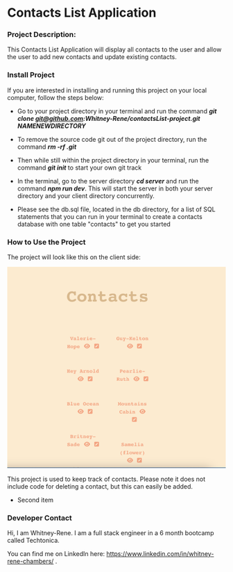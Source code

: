 # Contacts List Application

### Project Description:

This Contacts List Application will display all contacts to the user and allow the user to add new contacts and update existing contacts.

### Install Project 

If you are interested in installing and running this project on your local computer, follow the steps below:

* Go to your project directory in your terminal and run the command ***git clone git@github.com:Whitney-Rene/contactsList-project.git NAMENEWDIRECTORY***

* To remove the source code git out of the project directory, run the command ***rm -rf .git***

* Then while still within the project directory in your terminal, run the command ***git init*** to start your own git track

* In the terminal, go to the server directory ***cd server*** and run the command ***npm run dev***. This will start the server in both your server directory and your client directory concurrently.

* Please see the db.sql file, located in the db directory, for a list of SQL statements that you can run in your terminal to create a contacts database with one table "contacts" to get you started

### How to Use the Project

The project will look like this on the client side:

![Alt text](<Screenshot 2023-09-27 at 5.53.51 PM.png>)

This project is used to keep track of contacts.  Please note it does not include code for deleting a contact, but this can easily be added.
* Second item

### Developer Contact

Hi, I am Whitney-Rene.  I am a full stack engineer in a 6 month bootcamp called Techtonica.

You can find me on LinkedIn here: https://www.linkedin.com/in/whitney-rene-chambers/ .

